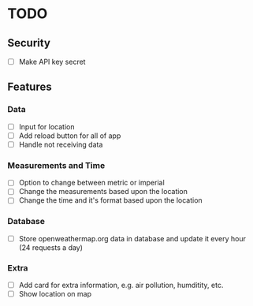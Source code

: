 # TODO

## Security

- [ ] Make API key secret

## Features

### Data

- [ ] Input for location
- [ ] Add reload button for all of app
- [ ] Handle not receiving data

### Measurements and Time

- [ ] Option to change between metric or imperial
- [ ] Change the measurements based upon the location
- [ ] Change the time and it's format based upon the location

### Database

- [ ] Store openweathermap.org data in database and update it every hour (24 requests a day)

### Extra

- [ ] Add card for extra information, e.g. air pollution, humditity, etc.
- [ ] Show location on map
